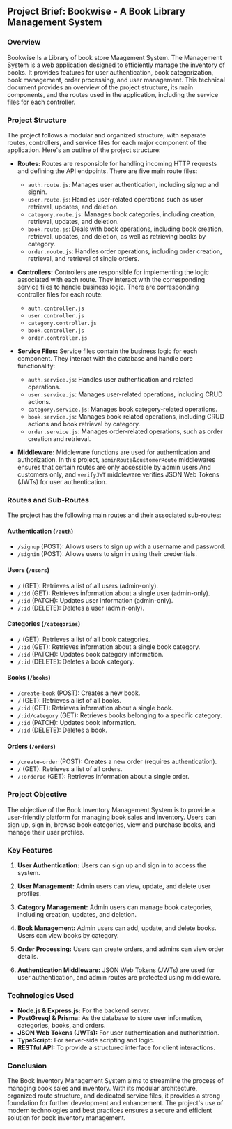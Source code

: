 ## Project Brief: Bookwise - A Book Library Management System

### Overview

Bookwise Is a Library of book store Maagement System. The Management System is a web application designed to efficiently manage the inventory of books. It provides features for user authentication, book categorization, book management, order processing, and user management. This technical document provides an overview of the project structure, its main components, and the routes used in the application, including the service files for each controller.

### Project Structure

The project follows a modular and organized structure, with separate routes, controllers, and service files for each major component of the application. Here's an outline of the project structure:

- **Routes:** Routes are responsible for handling incoming HTTP requests and defining the API endpoints. There are five main route files:

  - `auth.route.js`: Manages user authentication, including signup and signin.
  - `user.route.js`: Handles user-related operations such as user retrieval, updates, and deletion.
  - `category.route.js`: Manages book categories, including creation, retrieval, updates, and deletion.
  - `book.route.js`: Deals with book operations, including book creation, retrieval, updates, and deletion, as well as retrieving books by category.
  - `order.route.js`: Handles order operations, including order creation, retrieval, and retrieval of single orders.

- **Controllers:** Controllers are responsible for implementing the logic associated with each route. They interact with the corresponding service files to handle business logic. There are corresponding controller files for each route:

  - `auth.controller.js`
  - `user.controller.js`
  - `category.controller.js`
  - `book.controller.js`
  - `order.controller.js`

- **Service Files:** Service files contain the business logic for each component. They interact with the database and handle core functionality:

  - `auth.service.js`: Handles user authentication and related operations.
  - `user.service.js`: Manages user-related operations, including CRUD actions.
  - `category.service.js`: Manages book category-related operations.
  - `book.service.js`: Manages book-related operations, including CRUD actions and book retrieval by category.
  - `order.service.js`: Manages order-related operations, such as order creation and retrieval.

- **Middleware:** Middleware functions are used for authentication and authorization. In this project, `adminRoute`&`customerRoute` middlewares ensures that certain routes are only accessible by admin users And customers only, and `verifyJWT` middleware verifies JSON Web Tokens (JWTs) for user authentication.

### Routes and Sub-Routes

The project has the following main routes and their associated sub-routes:

#### Authentication (`/auth`)

- `/signup` (POST): Allows users to sign up with a username and password.
- `/signin` (POST): Allows users to sign in using their credentials.

#### Users (`/users`)

- `/` (GET): Retrieves a list of all users (admin-only).
- `/:id` (GET): Retrieves information about a single user (admin-only).
- `/:id` (PATCH): Updates user information (admin-only).
- `/:id` (DELETE): Deletes a user (admin-only).

#### Categories (`/categories`)

- `/` (GET): Retrieves a list of all book categories.
- `/:id` (GET): Retrieves information about a single book category.
- `/:id` (PATCH): Updates book category information.
- `/:id` (DELETE): Deletes a book category.

#### Books (`/books`)

- `/create-book` (POST): Creates a new book.
- `/` (GET): Retrieves a list of all books.
- `/:id` (GET): Retrieves information about a single book.
- `/:id/category` (GET): Retrieves books belonging to a specific category.
- `/:id` (PATCH): Updates book information.
- `/:id` (DELETE): Deletes a book.

#### Orders (`/orders`)

- `/create-order` (POST): Creates a new order (requires authentication).
- `/` (GET): Retrieves a list of all orders.
- `/:orderId` (GET): Retrieves information about a single order.


### Project Objective

The objective of the Book Inventory Management System is to provide a user-friendly platform for managing book sales and inventory. Users can sign up, sign in, browse book categories, view and purchase books, and manage their user profiles.

### Key Features

1. **User Authentication:** Users can sign up and sign in to access the system.

2. **User Management:** Admin users can view, update, and delete user profiles.

3. **Category Management:** Admin users can manage book categories, including creation, updates, and deletion.

4. **Book Management:** Admin users can add, update, and delete books. Users can view books by category.

5. **Order Processing:** Users can create orders, and admins can view order details.

6. **Authentication Middleware:** JSON Web Tokens (JWTs) are used for user authentication, and admin routes are protected using middleware.

### Technologies Used

- **Node.js & Express.js:** For the backend server.
- **PostGresql & Prisma:** As the database to store user information, categories, books, and orders.
- **JSON Web Tokens (JWTs):** For user authentication and authorization.
- **TypeScript:** For server-side scripting and logic.
- **RESTful API:** To provide a structured interface for client interactions.


### Conclusion

The Book Inventory Management System aims to streamline the process of managing book sales and inventory. With its modular architecture, organized route structure, and dedicated service files, it provides a strong foundation for further development and enhancement. The project's use of modern technologies and best practices ensures a secure and efficient solution for book inventory management.